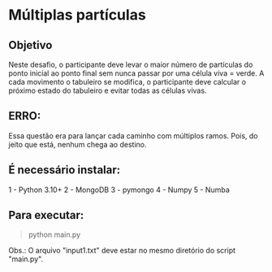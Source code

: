 # Múltiplas partículas

## Objetivo

Neste desafio, o participante deve levar o maior número de partículas do ponto inicial ao
ponto final sem nunca passar por uma célula viva = verde. A cada movimento o tabuleiro se
modifica, o participante deve calcular o próximo estado do tabuleiro e evitar todas as células
vivas.

## ERRO:

Essa questão era para lançar cada caminho com múltiplos ramos.
Pois, do jeito que está, nenhum chega ao destino.


## É necessário instalar:

1 - Python 3.10+
2 - MongoDB
3 - pymongo
4 - Numpy
5 - Numba

## Para executar:

> python main.py

Obs.: O arquivo "input1.txt" deve estar no mesmo diretório do script "main.py". 